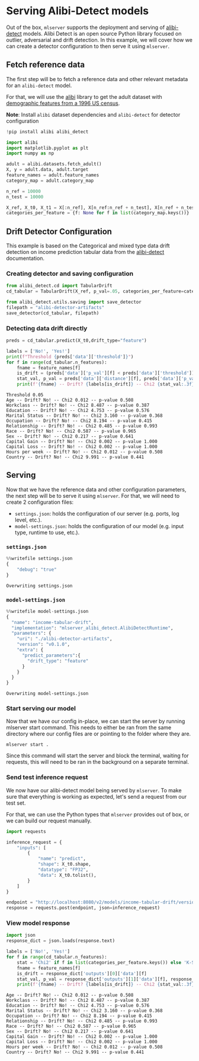 # Serving Alibi-Detect models

Out of the box, `mlserver` supports the deployment and serving of [alibi-detect](https://docs.seldon.io/projects/alibi-detect/en/latest/index.html) models. Alibi Detect is an open source Python library focused on outlier, adversarial and drift detection. In this example, we will cover how we can create a detector configuration to then serve it using `mlserver`.

## Fetch reference data

The first step will be to fetch a reference data and other relevant metadata for an `alibi-detect` model. 

For that, we will use the [alibi](https://github.com/SeldonIO/alibi) library to get the adult dataset with [demographic features from a 1996 US census](https://archive.ics.uci.edu/ml/datasets/census+income).

**Note**: Install `alibi` dataset dependencies and `alibi-detect` for detector configuration


```python
!pip install alibi alibi_detect
```


```python
import alibi
import matplotlib.pyplot as plt
import numpy as np
```


```python
adult = alibi.datasets.fetch_adult()
X, y = adult.data, adult.target
feature_names = adult.feature_names
category_map = adult.category_map
```


```python
n_ref = 10000
n_test = 10000

X_ref, X_t0, X_t1 = X[:n_ref], X[n_ref:n_ref + n_test], X[n_ref + n_test:n_ref + 2 * n_test]
categories_per_feature = {f: None for f in list(category_map.keys())}
```

## Drift Detector Configuration

This example is based on the Categorical and mixed type data drift detection on income prediction tabular data from the [alibi-detect](https://docs.seldon.io/projects/alibi-detect/en/latest/examples/cd_chi2ks_adult.html) documentation.

### Creating detector and saving configuration


```python
from alibi_detect.cd import TabularDrift
cd_tabular = TabularDrift(X_ref, p_val=.05, categories_per_feature=categories_per_feature)
```


```python
from alibi_detect.utils.saving import save_detector
filepath = "alibi-detector-artifacts"
save_detector(cd_tabular, filepath)
```

### Detecting data drift directly


```python
preds = cd_tabular.predict(X_t0,drift_type="feature")

labels = ['No!', 'Yes!']
print(f"Threshold {preds['data']['threshold']}")
for f in range(cd_tabular.n_features):
    fname = feature_names[f]
    is_drift = (preds['data']['p_val'][f] < preds['data']['threshold']).astype(int)
    stat_val, p_val = preds['data']['distance'][f], preds['data']['p_val'][f]
    print(f'{fname} -- Drift? {labels[is_drift]} -- Chi2 {stat_val:.3f} -- p-value {p_val:.3f}')
```

    Threshold 0.05
    Age -- Drift? No! -- Chi2 0.012 -- p-value 0.508
    Workclass -- Drift? No! -- Chi2 8.487 -- p-value 0.387
    Education -- Drift? No! -- Chi2 4.753 -- p-value 0.576
    Marital Status -- Drift? No! -- Chi2 3.160 -- p-value 0.368
    Occupation -- Drift? No! -- Chi2 8.194 -- p-value 0.415
    Relationship -- Drift? No! -- Chi2 0.485 -- p-value 0.993
    Race -- Drift? No! -- Chi2 0.587 -- p-value 0.965
    Sex -- Drift? No! -- Chi2 0.217 -- p-value 0.641
    Capital Gain -- Drift? No! -- Chi2 0.002 -- p-value 1.000
    Capital Loss -- Drift? No! -- Chi2 0.002 -- p-value 1.000
    Hours per week -- Drift? No! -- Chi2 0.012 -- p-value 0.508
    Country -- Drift? No! -- Chi2 9.991 -- p-value 0.441


## Serving

Now that we have the reference data and other configuration parameters, the next step will be to serve it using `mlserver`. 
For that, we will need to create 2 configuration files: 

- `settings.json`: holds the configuration of our server (e.g. ports, log level, etc.).
- `model-settings.json`: holds the configuration of our model (e.g. input type, runtime to use, etc.).

### `settings.json`


```python
%%writefile settings.json
{
    "debug": "true"
}
```

    Overwriting settings.json


### `model-settings.json`


```python
%%writefile model-settings.json
{
  "name": "income-tabular-drift",
  "implementation": "mlserver_alibi_detect.AlibiDetectRuntime",
  "parameters": {
    "uri": "./alibi-detector-artifacts",
    "version": "v0.1.0",
    "extra": {
      "predict_parameters":{
        "drift_type": "feature"
      }
    }
  }
}
```

    Overwriting model-settings.json


### Start serving our model

Now that we have our config in-place, we can start the server by running mlserver start command. This needs to either be ran from the same directory where our config files are or pointing to the folder where they are.

```shell
mlserver start .
```

Since this command will start the server and block the terminal, waiting for requests, this will need to be ran in the background on a separate terminal.

### Send test inference request

We now have our alibi-detect model being served by `mlserver`. To make sure that everything is working as expected, let's send a request from our test set.

For that, we can use the Python types that `mlserver` provides out of box, or we can build our request manually.


```python
import requests

inference_request = {
    "inputs": [
        {
            "name": "predict",
            "shape": X_t0.shape,
            "datatype": "FP32",
            "data": X_t0.tolist(),
        }
    ]
}

endpoint = "http://localhost:8080/v2/models/income-tabular-drift/versions/v0.1.0/infer"
response = requests.post(endpoint, json=inference_request)
```

### View model response


```python
import json
response_dict = json.loads(response.text)

labels = ['No!', 'Yes!']
for f in range(cd_tabular.n_features):
    stat = 'Chi2' if f in list(categories_per_feature.keys()) else 'K-S'
    fname = feature_names[f]
    is_drift = response_dict['outputs'][0]['data'][f]
    stat_val, p_val = response_dict['outputs'][1]['data'][f], response_dict['outputs'][2]['data'][f]
    print(f'{fname} -- Drift? {labels[is_drift]} -- Chi2 {stat_val:.3f} -- p-value {p_val:.3f}')
```

    Age -- Drift? No! -- Chi2 0.012 -- p-value 0.508
    Workclass -- Drift? No! -- Chi2 8.487 -- p-value 0.387
    Education -- Drift? No! -- Chi2 4.753 -- p-value 0.576
    Marital Status -- Drift? No! -- Chi2 3.160 -- p-value 0.368
    Occupation -- Drift? No! -- Chi2 8.194 -- p-value 0.415
    Relationship -- Drift? No! -- Chi2 0.485 -- p-value 0.993
    Race -- Drift? No! -- Chi2 0.587 -- p-value 0.965
    Sex -- Drift? No! -- Chi2 0.217 -- p-value 0.641
    Capital Gain -- Drift? No! -- Chi2 0.002 -- p-value 1.000
    Capital Loss -- Drift? No! -- Chi2 0.002 -- p-value 1.000
    Hours per week -- Drift? No! -- Chi2 0.012 -- p-value 0.508
    Country -- Drift? No! -- Chi2 9.991 -- p-value 0.441


